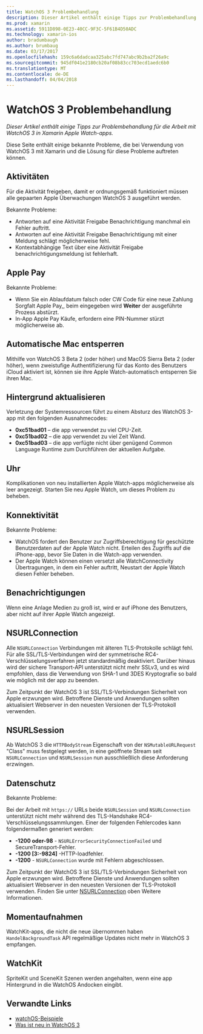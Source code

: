 ```yaml
---
title: WatchOS 3 Problembehandlung
description: Dieser Artikel enthält einige Tipps zur Problembehandlung für die Arbeit mit WatchOS 3 in Xamarin Apple Watch-apps.
ms.prod: xamarin
ms.assetid: 5911D898-0E23-40CC-9F3C-5F61B4D50ADC
ms.technology: xamarin-ios
author: bradumbaugh
ms.author: brumbaug
ms.date: 03/17/2017
ms.openlocfilehash: 159c6a6dadcaa325abc7fd747abc9b2ba2f26a9c
ms.sourcegitcommit: 945df041e2180cb20af08b83cc703ecd1aedc6b0
ms.translationtype: MT
ms.contentlocale: de-DE
ms.lasthandoff: 04/04/2018
---
```

# <a name="watchos-3-troubleshooting"></a>WatchOS 3 Problembehandlung

_Dieser Artikel enthält einige Tipps zur Problembehandlung für die Arbeit mit WatchOS 3 in Xamarin Apple Watch-apps._

Diese Seite enthält einige bekannte Probleme, die bei Verwendung von WatchOS 3 mit Xamarin und die Lösung für diese Probleme auftreten können.

## <a name="activities"></a>Aktivitäten

Für die Aktivität freigeben, damit er ordnungsgemäß funktioniert müssen alle gepaarten Apple Überwachungen WatchOS 3 ausgeführt werden.

Bekannte Probleme:

- Antworten auf eine Aktivität Freigabe Benachrichtigung manchmal ein Fehler auftritt.
- Antworten auf eine Aktivität Freigabe Benachrichtigung mit einer Meldung schlägt möglicherweise fehl.
- Kontextabhängige Text über eine Aktivität Freigabe benachrichtigungsmeldung ist fehlerhaft.


## <a name="apple-pay"></a>Apple Pay

Bekannte Probleme:

- Wenn Sie ein Ablaufdatum falsch oder CW Code für eine neue Zahlung Sorgfalt Apple Pay,, beim eingegeben wird **Weiter** der ausgeführte Prozess abstürzt.
- In-App Apple Pay Käufe, erfordern eine PIN-Nummer stürzt möglicherweise ab.



## <a name="auto-mac-unlock"></a>Automatische Mac entsperren

Mithilfe von WatchOS 3 Beta 2 (oder höher) und MacOS Sierra Beta 2 (oder höher), wenn zweistufige Authentifizierung für das Konto des Benutzers iCloud aktiviert ist, können sie ihre Apple Watch-automatisch entsperren Sie ihren Mac.



## <a name="background-refresh"></a>Hintergrund aktualisieren

Verletzung der Systemressourcen führt zu einem Absturz des WatchOS 3-app mit den folgenden Ausnahmecodes:

- **0xc51bad01** – die app verwendet zu viel CPU-Zeit.
- **0xc51bad02** – die app verwendet zu viel Zeit Wand.
- **0xc51bad03** – die app verfügte nicht über genügend Common Language Runtime zum Durchführen der aktuellen Aufgabe.



## <a name="clock"></a>Uhr

Komplikationen von neu installierten Apple Watch-apps möglicherweise als leer angezeigt. Starten Sie neu Apple Watch, um dieses Problem zu beheben.


## <a name="connectivity"></a>Konnektivität

Bekannte Probleme:

- WatchOS fordert den Benutzer zur Zugriffsberechtigung für geschützte Benutzerdaten auf der Apple Watch nicht. Erteilen des Zugriffs auf die iPhone-app, bevor Sie Daten in die Watch-app verwenden.
- Der Apple Watch können einen versetzt alle WatchConnectivity Übertragungen, in dem ein Fehler auftritt, Neustart der Apple Watch diesen Fehler beheben.


## <a name="notifications"></a>Benachrichtigungen

Wenn eine Anlage Medien zu groß ist, wird er auf iPhone des Benutzers, aber nicht auf ihrer Apple Watch angezeigt.


## <a name="nsurlconnection"></a>NSURLConnection

Alle `NSURLConnection` Verbindungen mit älteren TLS-Protokolle schlägt fehl. Für alle SSL/TLS-Verbindungen wird der symmetrische RC4-Verschlüsselungsverfahren jetzt standardmäßig deaktiviert. Darüber hinaus wird der sichere Transport-API unterstützt nicht mehr SSLv3, und es wird empfohlen, dass die Verwendung von SHA-1 und 3DES Kryptografie so bald wie möglich mit der app zu beenden.

Zum Zeitpunkt der WatchOS 3 ist SSL/TLS-Verbindungen Sicherheit von Apple erzwungen wird. Betroffene Dienste und Anwendungen sollten aktualisiert Webserver in den neuesten Versionen der TLS-Protokoll verwenden.


## <a name="nsurlsession"></a>NSURLSession

Ab WatchOS 3 die `HTTPBodyStream` Eigenschaft von der `NSMutableURLRequest` "Class" muss festgelegt werden, in eine geöffnete Stream seit `NSURLConnection` und `NSURLSession` nun ausschließlich diese Anforderung erzwingen.


## <a name="privacy"></a>Datenschutz

Bekannte Probleme:

Bei der Arbeit mit `https://` URLs beide `NSURLSession` und `NSURLConnection` unterstützt nicht mehr während des TLS-Handshake RC4-Verschlüsselungssammlungen. Einer der folgenden Fehlercodes kann folgendermaßen generiert werden:

- **-1200 oder-98** - `NSURLErrorSecurityConnectionFailed` und SecureTransport-Fehler.
- **-1200 [3:-9824]** -HTTP-loadfehler.
- **-1200**  -  `NSURLConnection` wurde mit Fehlern abgeschlossen.

Zum Zeitpunkt der WatchOS 3 ist SSL/TLS-Verbindungen Sicherheit von Apple erzwungen wird. Betroffene Dienste und Anwendungen sollten aktualisiert Webserver in den neuesten Versionen der TLS-Protokoll verwenden. Finden Sie unter [NSURLConnection](#NSURLConnection) oben Weitere Informationen.


## <a name="snapshots"></a>Momentaufnahmen

WatchKit-apps, die nicht die neue übernommen haben `HandelBackgroundTask` API regelmäßige Updates nicht mehr in WatchOS 3 empfangen. 


## <a name="watchkit"></a>WatchKit

SpriteKit und SceneKit Szenen werden angehalten, wenn eine app Hintergrund in die WatchOS Andocken eingibt.


## <a name="related-links"></a>Verwandte Links

- [watchOS-Beispiele](https://developer.xamarin.com/samples/watchos/all/)
- [Was ist neu in WatchOS 3](https://developer.apple.com/library/prerelease/content/releasenotes/General/WhatsNewInwatchOS/Articles/watchOS3.html#//apple_ref/doc/uid/TP40017085-SW1)
